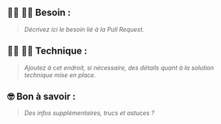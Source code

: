 ## :woman_shrugging: :man_shrugging: Besoin : 
> _Décrivez ici le besoin lié à la Pull Request._

## :woman_technologist: :man_technologist: Technique :
> _Ajoutez à cet endroit, si nécessaire, des détails quant à la solution technique mise en place._

## :nerd_face: Bon à savoir :
> _Des infos supplémentaires, trucs et astuces ?_
